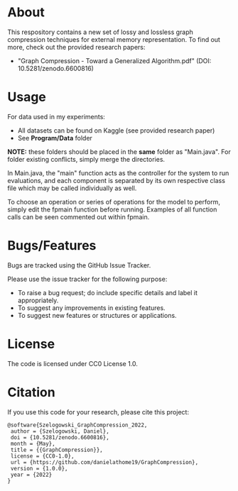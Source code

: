 # About
This respository contains a new set of lossy and lossless graph compression techniques for external memory representation. To find out more, check out the provided research papers:
  * "Graph Compression - Toward a Generalized Algorithm.pdf" (DOI: 10.5281/zenodo.6600816)
 
# Usage
For data used in my experiments:
  * All datasets can be found on Kaggle (see provided research paper)
  * See **Program/Data** folder

**NOTE:** these folders should be placed in the **same** folder as "Main.java". For folder existing conflicts, simply merge the directories.


In Main.java, the "main" function acts as the controller for the system to run evaluations, and each component is separated by its own respective class file which may be called individually as well.

To choose an operation or series of operations for the model to perform, simply edit the fpmain function before running. Examples of all function calls can be seen commented out within fpmain.

# Bugs/Features
Bugs are tracked using the GitHub Issue Tracker.

Please use the issue tracker for the following purpose:
  * To raise a bug request; do include specific details and label it appropriately.
  * To suggest any improvements in existing features.
  * To suggest new features or structures or applications.

# License
The code is licensed under CC0 License 1.0.

# Citation
If you use this code for your research, please cite this project:
```
@software{Szelogowski_GraphCompression_2022,
 author = {Szelogowski, Daniel},
 doi = {10.5281/zenodo.6600816},
 month = {May},
 title = {{GraphCompression}},
 license = {CC0-1.0},
 url = {https://github.com/danielathome19/GraphCompression},
 version = {1.0.0},
 year = {2022}
}
```
